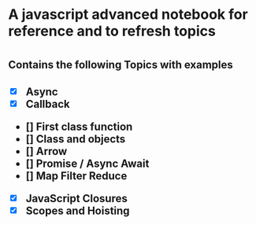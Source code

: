 <h1> A javascript advanced notebook for reference and to refresh topics <h1>

<h2> Contains the following Topics with examples <h2>


- [x] Async   
- [x] Callback  
- [] First class function
- [] Class and objects  
- [] Arrow 
- [] Promise / Async Await  
- [] Map Filter Reduce
- [x] JavaScript Closures
- [x] Scopes and Hoisting